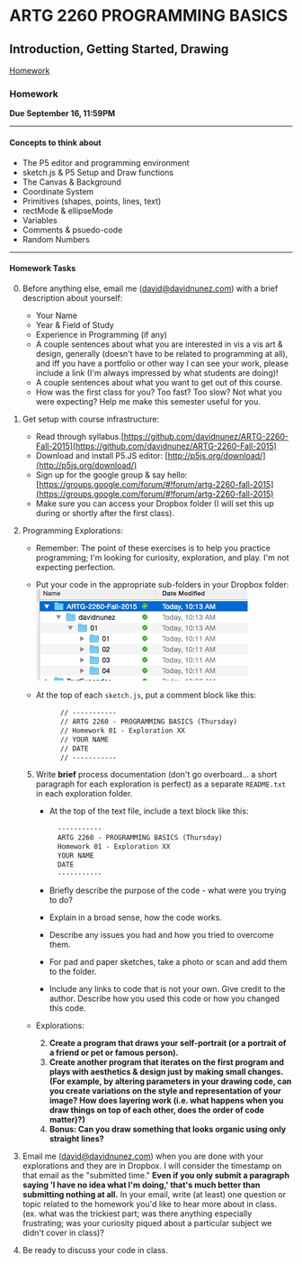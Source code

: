 # ARTG 2260  PROGRAMMING BASICS
## Introduction, Getting Started, Drawing

[Homework](#homework)

### Homework

**Due September 16, 11:59PM**

------
####  Concepts to think about 

+ The P5 editor and programming environment
+ sketch.js & P5 Setup and Draw functions
+ The Canvas & Background
+ Coordinate System
+ Primitives (shapes, points, lines, text)
+ rectMode & ellipseMode
+ Variables
+ Comments & psuedo-code
+ Random Numbers

------

#### Homework Tasks

0. Before anything else, email me (david@davidnunez.com) with a brief description about yourself:

    - Your Name
    - Year & Field of Study
    - Experience in Programming (if any)
    - A couple sentences about what you are interested in vis a vis art & design, generally (doesn't have to be related to programming at all), and iff you have a portfolio or other way I can see your work, please include a link (I'm always impressed by what students are doing)!
    - A couple sentences about what you want to get out of this course.
    - How was the first class for you?  Too fast?  Too slow? Not what you were expecting? Help me make this semester useful for you.

1. Get setup with course infrastructure:

    - Read through syllabus.[https://github.com/davidnunez/ARTG-2260-Fall-2015](https://github.com/davidnunez/ARTG-2260-Fall-2015)
    - Download and install P5.JS editor: [http://p5js.org/download/](http://p5js.org/download/)
    - Sign up for the google group & say hello: [https://groups.google.com/forum/#!forum/artg-2260-fall-2015](https://groups.google.com/forum/#!forum/artg-2260-fall-2015)
    - Make sure you can access your Dropbox folder (I will set this up during or shortly after the first class).

2. Programming Explorations:

    - Remember: The point of these exercises is to help you practice programming; I'm looking for curiosity, exploration, and play.  I'm not expecting perfection.
    - Put your code in the appropriate sub-folders in your Dropbox folder:
        ![](./dropbox-example.jpg)
    - At the top of each `sketch.js`, put a comment block like this:

                // -----------
                // ARTG 2260 - PROGRAMMING BASICS (Thursday)
                // Homework 01 - Exploration XX
                // YOUR NAME
                // DATE
                // -----------
    5. Write **brief** process documentation (don't go overboard... a short paragraph for each exploration is perfect) as a separate `README.txt` in each exploration folder.
        - At the top of the text file, include a text block like this:

                -----------
                ARTG 2260 - PROGRAMMING BASICS (Thursday)
                Homework 01 - Exploration XX
                YOUR NAME
                DATE
                -----------
        - Briefly describe the purpose of the code - what were you trying to do?
        - Explain in a broad sense, how the code works.
        - Describe any issues you had and how you tried to overcome them.
        - For pad and paper sketches, take a photo or scan and add them to the folder.
        - Include any links to code that is not your own. Give credit to the author. Describe how you used this code or how you changed this code.
    - Explorations:
    
        2. **Create a program that draws your self-portrait (or a portrait of a friend or pet or famous person).**
        3. **Create another program that iterates on the first program and plays with aesthetics & design just by making small changes.  (For example, by altering parameters in your drawing code, can you create variations on the style and representation of your image?   How does layering work (i.e. what happens when you draw things on top of each other, does the order of code matter)?)**
        4. **Bonus: Can you draw something that looks organic using only straight lines?**

3. Email me (david@davidnunez.com) when you are done with your explorations and they are in Dropbox.  I will consider the timestamp on that email as the "submitted time." **Even if you only submit a paragraph saying 'I have no idea what I'm doing,' that's much better than submitting nothing at all.**  In your email, write (at least) one question or topic related to the homework you'd like to hear more about in class. (ex. what was the trickiest part; was there anything especially frustrating; was your curiosity piqued about a particular subject we didn't cover in class)?

4. Be ready to discuss your code in class.
